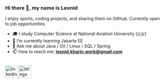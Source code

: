 
### Hi there 👋, my name is Leonid

I enjoy sports, coding projects, and sharing them on GitHub. Currently open to job opportunities
<br />

- 🎓 I study Computer Science at National Aviation University (🇺🇦)
- 🌱 I’m currently learning Jakarta EE
- 💬 Ask me about Java / Git / Linux / SQL / Spring 
- 📫 How to reach me: **leonid.kharin.work@gmail.com**
<br/>

<a href="https://www.linkedin.com/in/leonid-kharin-562a5522a" rel="noreferrer"> 
    <img src="https://cdn.jsdelivr.net/npm/simple-icons@3.0.1/icons/linkedin.svg" alt="linkedin" width="40" height="40"/> 
</a>



<a href="https://t.me/leonid_6" rel="noreferrer"> 
    <img src="https://upload.wikimedia.org/wikipedia/commons/8/82/Telegram_logo.svg" alt="telega" width="40" height="40"/> 
</a>

  
